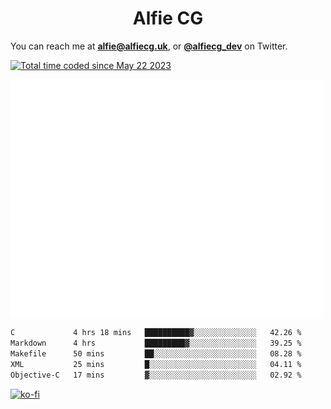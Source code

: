<h1 align="center">Alfie CG</h1>

You can reach me at **alfie@alfiecg.uk**, or **[@alfiecg_dev](https://twitter.com/alfiecg_dev)** on Twitter.

<a href="https://wakatime.com/@61592169-b9cf-4af8-b6fa-8ac7d4369b01"><img src="https://wakatime.com/badge/user/61592169-b9cf-4af8-b6fa-8ac7d4369b01.svg" alt="Total time coded since May 22 2023" /></a>


<img align="center" src="/github-metrics.svg" alt="Metrics" width="500">

 <!--[![GitHub Streak](https://streak-stats.demolab.com/?user=alfiecg24)](https://git.io/streak-stats)-->

<!--START_SECTION:waka-->

```txt
C             4 hrs 18 mins   ██████████▓░░░░░░░░░░░░░░   42.26 %
Markdown      4 hrs           █████████▓░░░░░░░░░░░░░░░   39.25 %
Makefile      50 mins         ██░░░░░░░░░░░░░░░░░░░░░░░   08.28 %
XML           25 mins         █░░░░░░░░░░░░░░░░░░░░░░░░   04.11 %
Objective-C   17 mins         ▓░░░░░░░░░░░░░░░░░░░░░░░░   02.92 %
```

<!--END_SECTION:waka-->

[![ko-fi](https://ko-fi.com/img/githubbutton_sm.svg)](https://ko-fi.com/M4M5R3BHU)

